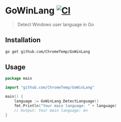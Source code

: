<!-- cspell:word Println -->

# GoWinLang [![CI](https://github.com/ChromeTemp/GoWinLang/actions/workflows/CI.yml/badge.svg)](https://github.com/ChromeTemp/GoWinLang/actions/workflows/CI.yml)
> Detect Windows user language in Go

## Installation

```bash
go get github.com/ChromeTemp/GoWinLang
```

## Usage

```go
package main

import "github.com/ChromeTemp/GoWinLang"

main() {
    language := GoWinLang.DetectLanguage()
    fmt.Println("Your main language: " + language)
    // Output: Your main language: en
}
```
